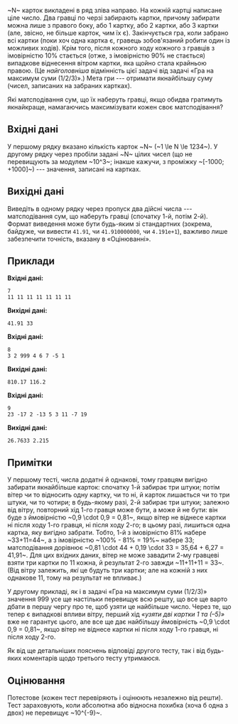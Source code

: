 ﻿~N~ карток викладені в ряд зліва направо. На кожній картці написане ціле число. Два гравці по черзі забирають картки, причому забирати можна лише з правого боку, або 1 картку, або 2 картки, або 3 картки (але, звісно, не більше карток, чим їх є). Закінчується гра, коли забрано всі картки (поки хоч одна картка є, гравець зобов'язаний робити один із можливих ходів).
Крім того, після кожного ходу кожного з гравців з імовірністю 10% стається (отже, з імовірністю 90% не стається) випадкове віднесення вітром картки, яка щойно стала крайньою правою.
(Це *найголовніша* відмінність цієї задачі від задачі «Гра на максимум суми (1/2/3)».)
Мета гри --- отримати якнайбільшу суму (чисел, записаних на забраних картках).

Які матсподівання сум, що їх наберуть гравці, якщо обидва гратимуть якнайкраще, намагаючись максимізувати кожен своє матсподівання?

## Вхідні дані
У першому рядку вказано кількість карток ~N~ (~1 \le N \le 1234~). У другому рядку через пробіли задані ~N~ цілих чисел (що не перевищують за модулем ~10^3~; інакше кажучи, з проміжку ~[-1000; +1000]~) --- значення, записані на картках.

## Вихідні дані
Виведіть в одному рядку через пропуск два дійсні числа --- матсподівання сум, що наберуть гравці (спочатку 1-й, потім 2-й).
Формат виведення може бути будь-яким зі стандартних (зокрема, байдуже, чи вивести `` 41.91 ``, чи `` 41.910000000 ``, чи `` 4.191e+1 ``), важливо лише забезпечити точність, вказану в «Оцінюванні».

## Приклади

**Вхідні дані:**
```
7
11 11 11 11 11 11 11
```

**Вихідні дані:**
```
41.91 33
```

**Вхідні дані:**
```
8
3 2 999 4 6 7 -5 1
```

**Вихідні дані:**
```
810.17 116.2
```

**Вхідні дані:**
```
9
23 -17 2 -13 5 3 11 -7 19
```

**Вихідні дані:**
```
26.7633 2.215
```

## Примітки
У першому тесті, числа додатні й однакові, тому гравцям вигідно забирати якнайбільше карток:
спочатку 1-й забирає три штуки;
потім вітер чи то відносить одну картку, чи то ні, й карток лишається чи то три штуки, чи то чотири;
в будь-якому разі, 2-й забирає три штуки;
залежно від вітру, повторний хід 1-го гравця може бути, а може й не бути: він буде з ймовірністю ~0,9 \cdot 0,9 = 0,81~,
якщо вітер не віднесе картки ні після ходу 1-го гравця, ні після ходу 2-го; в цьому разі, лишиться одна картка, яку вигідно забрати. Тобто, 1-й з імовірністю 81% набере ~33+11=44~, а з імовірністю ~100% - 81% = 19%~ набере 33; матсподівання дорівнює ~0,81 \cdot 44 + 0,19 \cdot 33 = 35,64 + 6,27 = 41,91~.
Для цих вхідних даних, вітер не може завадити 2-му гравцеві взяти три картки по 11 кожна, й результат 2-го завжди ~11+11+11 = 33~.
(Від вітру залежить, *які* це будуть три картки; але на кожній з них однакове 11, тому на результат не впливає.)

У другому прикладі, як і в задачі «Гра на максимум суми (1/2/3)» значення 999 усе ще настільки перевищує всю решту, що все ще варто дбати в першу чергу про те, щоб узяти це найбільше число.
Через те, що тепер є випадкові впливи вітру, перший хід *«узяти дві картки 1 та (–5)»* вже не гарантує цього, але все ще дає найбільшу ймовірність ~0,9 \cdot 0,9 = 0,81~,
якщо вітер не віднесе картки ні після ходу 1-го гравця, ні після ходу 2-го.

Як від ще детальніших пояснень відповіді другого тесту, так і від будь-яких коментарів щодо третього тесту утримаюся.

## Оцінювання
Потестове (кожен тест перевіряють і оцінюють незалежно від решти).
Тест зараховують, коли абсолютна або відносна похибка (хоча б одна з двох) не перевищує ~10^{-9}~.